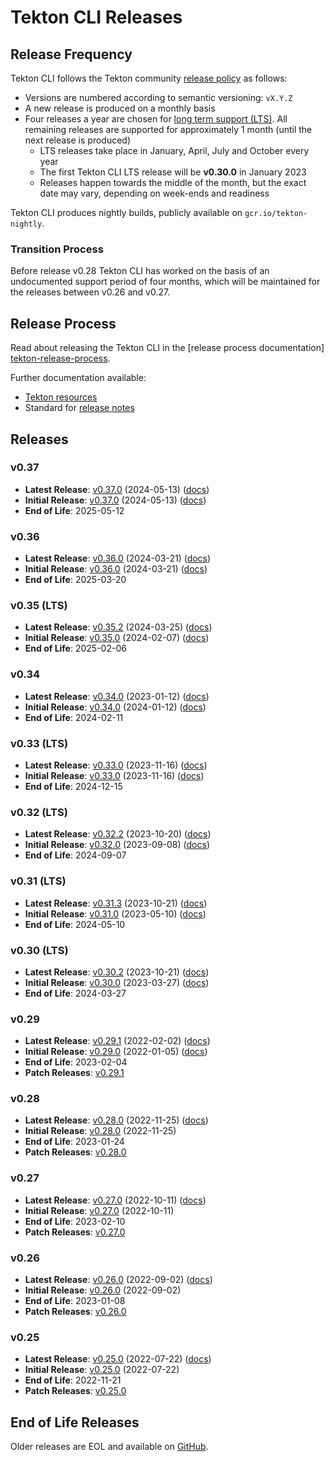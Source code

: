 # Tekton CLI Releases

## Release Frequency

Tekton CLI follows the Tekton community [release policy][release-policy]
as follows:

- Versions are numbered according to semantic versioning: `vX.Y.Z`
- A new release is produced on a monthly basis
- Four releases a year are chosen for [long term support (LTS)](https://github.com/tektoncd/community/blob/main/releases.md#support-policy).
  All remaining releases are supported for approximately 1 month (until the next
  release is produced)
    - LTS releases take place in January, April, July and October every year
    - The first Tekton CLI LTS release will be **v0.30.0** in January 2023
    - Releases happen towards the middle of the month, but the exact date may vary,
      depending on week-ends and readiness

Tekton CLI produces nightly builds, publicly available on
`gcr.io/tekton-nightly`. 

### Transition Process

Before release v0.28 Tekton CLI has worked on the basis of an undocumented
support period of four months, which will be maintained for the releases between
v0.26 and v0.27.

## Release Process

Read about releasing the Tekton CLI in the [release process documentation]
[tekton-release-process].

Further documentation available:

- [Tekton resources][tekton-releases-docs]
- Standard for [release notes][release-notes-standards]

## Releases

### v0.37

- **Latest Release**: [v0.37.0][v0-37-0] (2024-05-13) ([docs][v0-37-0-docs])
- **Initial Release**: [v0.37.0][v0-37-0] (2024-05-13) ([docs][v0-37-0-docs])
- **End of Life**: 2025-05-12

### v0.36

- **Latest Release**: [v0.36.0][v0-36-0] (2024-03-21) ([docs][v0-36-0-docs])
- **Initial Release**: [v0.36.0][v0-36-0] (2024-03-21) ([docs][v0-36-0-docs])
- **End of Life**: 2025-03-20

### v0.35 (LTS)

- **Latest Release**: [v0.35.2][v0-35-2] (2024-03-25) ([docs][v0-35-2-docs])
- **Initial Release**: [v0.35.0][v0-35-0] (2024-02-07) ([docs][v0-35-0-docs])
- **End of Life**: 2025-02-06

### v0.34

- **Latest Release**: [v0.34.0][v0-34-0] (2023-01-12) ([docs][v0-34-0-docs])
- **Initial Release**: [v0.34.0][v0-34-0] (2024-01-12) ([docs][v0-34-0-docs])
- **End of Life**: 2024-02-11

### v0.33 (LTS)

- **Latest Release**: [v0.33.0][v0-33-0] (2023-11-16) ([docs][v0-33-0-docs])
- **Initial Release**: [v0.33.0][v0-33-0] (2023-11-16) ([docs][v0-33-0-docs])
- **End of Life**: 2024-12-15

### v0.32 (LTS)

- **Latest Release**: [v0.32.2][v0-32-2] (2023-10-20) ([docs][v0-32-2-docs])
- **Initial Release**: [v0.32.0][v0-32-0] (2023-09-08) ([docs][v0-32-0-docs])
- **End of Life**: 2024-09-07

### v0.31 (LTS)

- **Latest Release**: [v0.31.3][v0-31-3] (2023-10-21) ([docs][v0-31-3-docs])
- **Initial Release**: [v0.31.0][v0-31-0] (2023-05-10) ([docs][v0-31-0-docs])
- **End of Life**: 2024-05-10

### v0.30 (LTS)

- **Latest Release**: [v0.30.2][v0-30-2] (2023-10-21) ([docs][v0-30-2-docs])
- **Initial Release**: [v0.30.0][v0-30-0] (2023-03-27) ([docs][v0-30-0-docs])
- **End of Life**: 2024-03-27

### v0.29

- **Latest Release**: [v0.29.1][v0-29-1] (2022-02-02) ([docs][v0-29-1-docs])
- **Initial Release**: [v0.29.0][v0-29-0] (2022-01-05) ([docs][v0-29-0-docs])
- **End of Life**: 2023-02-04
- **Patch Releases**: [v0.29.1][v0-29-1]

### v0.28

- **Latest Release**: [v0.28.0][v0-28-0] (2022-11-25) ([docs][v0-28-0-docs])
- **Initial Release**: [v0.28.0][v0-28-0] (2022-11-25)
- **End of Life**: 2023-01-24
- **Patch Releases**: [v0.28.0][v0-28-0]

### v0.27

- **Latest Release**: [v0.27.0][v0-27-0] (2022-10-11) ([docs][v0-27-0-docs])
- **Initial Release**: [v0.27.0][v0-27-0] (2022-10-11)
- **End of Life**: 2023-02-10
- **Patch Releases**: [v0.27.0][v0-27-0]

### v0.26

- **Latest Release**: [v0.26.0][v0-26-0] (2022-09-02) ([docs][v0-26-0-docs])
- **Initial Release**: [v0.26.0][v0-26-0] (2022-09-02)
- **End of Life**: 2023-01-08
- **Patch Releases**: [v0.26.0][v0-26-0]

### v0.25

- **Latest Release**: [v0.25.0][v0-25-0] (2022-07-22) ([docs][v0-25-0-docs])
- **Initial Release**: [v0.25.0][v0-25-0] (2022-07-22)
- **End of Life**: 2022-11-21
- **Patch Releases**: [v0.25.0][v0-25-0]

## End of Life Releases

Older releases are EOL and available on [GitHub][tekton-cli-releases].


[release-policy]: https://github.com/tektoncd/community/blob/main/releases.md
[tekton-chains]: https://github.com/tektoncd/chains
[tekton-cli-releases]: https://github.com/tektoncd/cli/releases
[tekton-releases-docs]: tekton/README.md
[release-notes-standards]:
    https://github.com/tektoncd/community/blob/main/standards.md#release-notes
[tekton-release-process]: RELEASE_PROCESS.md

[v0-37-0]: https://github.com/tektoncd/cli/releases/tag/v0.37.0
[v0-36-0]: https://github.com/tektoncd/cli/releases/tag/v0.36.0
[v0-35-2]: https://github.com/tektoncd/cli/releases/tag/v0.35.2
[v0-35-0]: https://github.com/tektoncd/cli/releases/tag/v0.35.0
[v0-34-0]: https://github.com/tektoncd/cli/releases/tag/v0.34.0
[v0-33-0]: https://github.com/tektoncd/cli/releases/tag/v0.33.0
[v0-32-2]: https://github.com/tektoncd/cli/releases/tag/v0.32.2
[v0-32-0]: https://github.com/tektoncd/cli/releases/tag/v0.32.0
[v0-31-3]: https://github.com/tektoncd/cli/releases/tag/v0.31.3
[v0-31-0]: https://github.com/tektoncd/cli/releases/tag/v0.31.0
[v0-30-2]: https://github.com/tektoncd/cli/releases/tag/v0.30.2
[v0-30-0]: https://github.com/tektoncd/cli/releases/tag/v0.30.0
[v0-29-1]: https://github.com/tektoncd/cli/releases/tag/v0.29.1
[v0-29-0]: https://github.com/tektoncd/cli/releases/tag/v0.29.0
[v0-28-0]: https://github.com/tektoncd/cli/releases/tag/v0.28.0
[v0-27-0]: https://github.com/tektoncd/cli/releases/tag/v0.27.0
[v0-26-0]: https://github.com/tektoncd/cli/releases/tag/v0.26.0
[v0-25-0]: https://github.com/tektoncd/cli/releases/tag/v0.25.0

[v0-37-0-docs]: https://github.com/tektoncd/cli/tree/v0.37.0/docs
[v0-36-0-docs]: https://github.com/tektoncd/cli/tree/v0.36.0/docs
[v0-35-2-docs]: https://github.com/tektoncd/cli/tree/v0.35.2/docs
[v0-35-0-docs]: https://github.com/tektoncd/cli/tree/v0.35.0/docs
[v0-34-0-docs]: https://github.com/tektoncd/cli/tree/v0.34.0/docs
[v0-33-0-docs]: https://github.com/tektoncd/cli/tree/v0.33.0/docs
[v0-32-2-docs]: https://github.com/tektoncd/cli/tree/v0.32.2/docs
[v0-32-0-docs]: https://github.com/tektoncd/cli/tree/v0.32.0/docs
[v0-31-3-docs]: https://github.com/tektoncd/cli/tree/v0.31.3/docs
[v0-31-0-docs]: https://github.com/tektoncd/cli/tree/v0.31.0/docs
[v0-30-2-docs]: https://github.com/tektoncd/cli/tree/v0.30.2/docs
[v0-30-0-docs]: https://github.com/tektoncd/cli/tree/v0.30.0/docs
[v0-29-1-docs]: https://github.com/tektoncd/cli/tree/v0.29.1/docs
[v0-29-0-docs]: https://github.com/tektoncd/cli/tree/v0.29.0/docs
[v0-28-0-docs]: https://github.com/tektoncd/cli/tree/v0.28.0/docs
[v0-27-0-docs]: https://github.com/tektoncd/cli/tree/v0.27.0/docs
[v0-26-0-docs]: https://github.com/tektoncd/cli/tree/v0.26.0/docs
[v0-25-0-docs]: https://github.com/tektoncd/cli/tree/v0.25.0/docs
